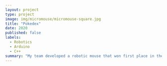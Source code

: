 ```yaml
---
layout: project
type: project
image: img/micromouse/micromouse-square.jpg
title: "Pokedex"
date: 2020
published: false
labels:
  - Robotics
  - Arduino
  - C++
summary: "My team developed a robotic mouse that won first place in the 2015 UH Micromouse competition."
---
```

